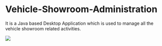 # Vehicle-Showroom-Administration
It is a Java based Desktop Application which is used to manage all the vehicle showroom related activities.

![](1.png)
